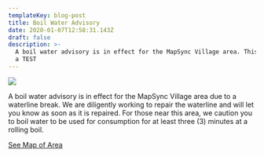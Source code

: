 ```yaml
---
templateKey: blog-post
title: Boil Water Advisory
date: 2020-01-07T12:58:31.143Z
draft: false
description: >-
  A boil water advisory is in effect for the MapSync Village area. This is only
  a TEST
---
```

![](/img/boilwater1.jpeg)

A boil water advisory is in effect for the MapSync Village area due to a waterline break. We are diligently working to repair the waterline and will let you know as soon as it is repaired.  For those near this area, we caution you to boil water to be used for consumption for at least three (3) minutes at a rolling boil.

[See Map of Area](<This is only a test and not a real incident. If this were a real advisory you would be notified of . . .>)
